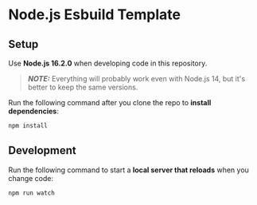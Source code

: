 # Node.js Esbuild Template

## Setup
Use **Node.js 16.2.0** when developing code in this repository.
> **_NOTE:_** Everything will probably work even with Node.js 14, but it's better to keep the same versions.

Run the following command after you clone the repo to **install dependencies**:
```bash
npm install
```

## Development
Run the following command to start a **local server that reloads** when you change code:
```bash
npm run watch
```
